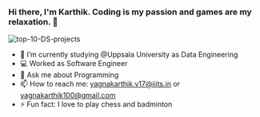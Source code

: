### Hi there, I'm Karthik. Coding is my passion and games are my relaxation.  👋

<!--
**Karthik1000/Karthik1000** is a ✨ _special_ ✨ repository because its `README.md` (this file) appears on your GitHub profile.

Here are some ideas to get you started:
-->
![top-10-DS-projects](https://user-images.githubusercontent.com/38176926/97770027-c10da880-1b55-11eb-9d17-16b5ff825270.png)

- 🔭 I’m currently studying @Uppsala University as Data Engineering
- 💻 Worked as Software Engineer
- 💬 Ask me about Programming
- 📫 How to reach me: yagnakarthik.v17@iiits.in or yagnakarthik100@gmail.com
- ⚡ Fun fact: I love to play chess and badminton

